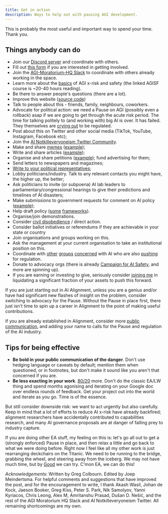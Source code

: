 ```yaml
---
title: Get in action
description: Ways to help out with pausing AGI development.
---
```


This is probably the most useful and important way to spend your time.
Thank you.

## Things anybody can do

- Join our [Discord server](https://discord.gg/2XXWXvErfA) and coordinate with others.
-   Fill out [this form](https://docs.google.com/forms/d/1Qrsxu5gEEAMA5imkvjk1Be7lBMgBS-zG_UNDwZfZcq0/edit) if you are interested in getting involved.
-   Join the [AGI-Moratorium-HQ Slack](https://join.slack.com/t/agi-moratorium-hq/shared_invite/zt-1u6s1opls-~_l_Ynrr~8ay~SiA2yEqAQ) to coordinate with others already working in the space.
-   Learn more about the [basics](https://www.agisafetyfundamentals.com/) of AGI x-risk and safety (the linked AGISF course is ~20-40 hours reading).
-   Be there to answer people's questions (there are a lot).
-   Improve this website ([source code](https://github.com/joepio/pauseai))
-   Talk to people about this - friends, family, neighbours, coworkers.
-   Advocate for political action: we need a Pause on AGI (possibly even a rollback) asap if we are going to get through the acute risk period. The time for talking politely to (and working with) big AI is over. It has failed. They themselves are [crying out](https://twitter.com/sama/status/1635136281952026625?lang=en-GB) to be regulated.
-   Post about this on Twitter and other social media (TikTok, YouTube, Instagram, Facebook etc);
-   Join the [AI Notkilleveryoneism Twitter Community](https://twitter.com/i/communities/1652364297345835011).
-   Make and share [memes](https://twitter.com/AISafetyMemes) ([example](https://twitter.com/gcolbourn/status/1651870389985849346));
-   Write and share articles ([example](https://time.com/6273743/thinking-that-could-doom-us-with-ai/)); 
-   Organise and share petitions ([example](https://www.change.org/p/artificial-intelligence-time-is-running-out-for-responsible-ai-development-91f0a02c-130a-46e1-9e55-70d6b274f4df)); fund advertising for them;
-   Send letters to newspapers and magazines;
-   [Write to your political representatives](https://www.campaignforaisafety.org/politician/);
-   Lobby politicians/industry. Talk to any relevant contacts you might have, the higher up, the better;
-   Ask politicians to invite (or subpoena) AI lab leaders to parliamentary/congressional hearings to give their predictions and timelines of AI disasters;
-   Make submissions to government requests for comment on AI policy ([example](https://ntia.gov/issues/artificial-intelligence/request-for-comments));
-   Help draft policy ([some](https://futureoflife.org/wp-content/uploads/2023/04/FLI_Policymaking_In_The_Pause.pdf)  [frameworks](https://www.openphilanthropy.org/research/12-tentative-ideas-for-us-ai-policy/)).
-   Organise/join demonstrations.
-   Consider [civil disobedience](https://forum.effectivealtruism.org/posts/JMb37qrCYCeKqFxtp/?commentId=xBxZEB3tx698fnsuB) / direct action.
-   Consider ballot initiatives or referendums if they are achievable in your state or country
-   Join organisations and groups working on this.
-   Ask the management at your current organisation to take an institutional position on this.
-   Coordinate with [other](https://twitter.com/AndrewCritchCA/status/1636203457362427908)  [groups](https://twitter.com/hashtag/TeamHuman)  [concerned](https://en.wikipedia.org/wiki/Ethics_of_artificial_intelligence) with AI who are also [pushing](https://ainowinstitute.org/wp-content/uploads/2023/04/GPAI-Policy-Brief.pdf) for regulation.
-   Donate to advocacy orgs (there is already [Campaign for AI Safety](https://www.campaignforaisafety.org/), and more are spinning up).
-   If you are earning or investing to give, seriously consider [joining me](https://www.facebook.com/groups/4046231355400586/posts/6444417432248621/) in liquidating a significant fraction of your assets to push this forward.

If you are just starting out in AI Alignment, unless you are a genius and/or have had significant new flashes of insight on the problem, consider switching to advocacy for the Pause. Without the Pause in place first, there just isn't time to spin up a career in Alignment to the point of making useful contributions.


If you are already established in Alignment, consider more [public communication](https://twitter.com/TrustlessState/status/1651538022360285187), and adding your name to calls for the Pause and regulation of the AI industry.

## Tips for being effective

- **Be bold in your public communication of the danger**. Don't use hedging language or caveats by default; mention them when questioned, or in footnotes, but don't make it sound like you aren't that concerned if you are.
- **Be less exacting in your work**. [80/20](https://en.wikipedia.org/wiki/Pareto_principle) more. Don't do the classic EA/LW thing and spend months agonising and iterating on your Google doc over endless rounds of feedback. Get your project out into the world and iterate as you go. Time is of the essence.

But still consider downside risk: we want to act urgently but also carefully. Keep in mind that a lot of efforts to reduce AI x-risk have already backfired; alignment researchers have accidentally contributed to capabilities research, and many AI governance proposals are at danger of falling prey to industry capture.

If you are doing other EA stuff, my feeling on this is: let's go all out to get a (strongly enforced) Pause in place, and then relax a little and go back to what we were doing before. Right now I feel like all my other work is just rearranging deckchairs on the Titanic. We need to be running to the bridge, grabbing the wheel, and steering away from the iceberg. We may not have much time, but by [Go](https://en.wikipedia.org/wiki/I._J._Good)[od](https://www.effectivealtruism.org/#:~:text=is%20about%20doing-,good,-better) we can try. C'mon EA, we can do this!

_Acknowledgements_: Written by Greg Colbourn. Edited by Joep Meindertsma. For helpful comments and suggestions that have improved the post, and for the encouragement to write, I thank Akash Wasil, Johan de Kock, Jaeson Booker, Greg Kiss, Peter S. Park, Nik Samolyov, Yanni Kyriacos, Chris Leong, Alex M, Amritanshu Prasad, Dušan D. Nešić, and the rest of the AGI Moratorium HQ Slack and AI Notkilleveryoneism Twitter. All remaining shortcomings are my own.
